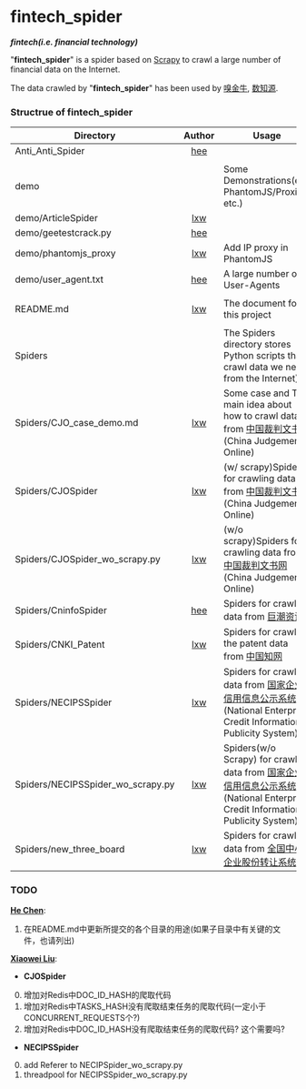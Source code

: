 # fintech_spider
**_fintech(i.e. financial technology)_**

"**fintech_spider**" is a spider based on [Scrapy](https://scrapy.org/) to crawl a large number of financial data on the Internet.

The data crawled by "**fintech_spider**" has been used by [嗅金牛](http://xiujinniu.com/xiujinniu/index.php), [数知源](http://datazhiyuan.com/datazhiyuan/index.php).


### Structrue of fintech_spider

| Directory | Author | Usage |
|------|:------:|------|
| Anti_Anti_Spider | [hee](https://github.com/hee0624) |  |
| | |
| demo |  | Some Demonstrations(e.g. PhantomJS/Proxies, etc.) |
| demo/ArticleSpider | [lxw](https://github.com/hee0624) |  |
| demo/geetestcrack.py | [hee](https://github.com/hee0624) |  |
| demo/phantomjs_proxy | [lxw](https://github.com/lxw0109) | Add IP proxy in PhantomJS |
| demo/user_agent.txt | [hee](https://github.com/hee0624) | A large number of User-Agents |
| | |
| README.md | [lxw](https://github.com/lxw0109) | The document for this project |
| | |
| Spiders |  | The Spiders directory stores Python scripts that crawl data we need from the Internet) |
| Spiders/CJO_case_demo.md | [lxw](https://github.com/lxw0109) | Some case and The main idea about how to crawl data from [中国裁判文书网](http://wenshu.court.gov.cn/)(China Judgements Online) |
| Spiders/CJOSpider | [lxw](https://github.com/lxw0109) | (w/ scrapy)Spiders for crawling data from [中国裁判文书网](http://wenshu.court.gov.cn/)(China Judgements Online) |
| Spiders/CJOSpider_wo_scrapy.py | [lxw](https://github.com/lxw0109) | (w/o scrapy)Spiders for crawling data from [中国裁判文书网](http://wenshu.court.gov.cn/)(China Judgements Online) |
| Spiders/CninfoSpider | [hee](https://github.com/hee0624) | Spiders for crawling data from [巨潮资讯](http://www.cninfo.com.cn/cninfo-new/information/companylist) |
| Spiders/CNKI_Patent | [lxw](https://github.com/lxw0109) | Spiders for crawling the patent data from [中国知网](http://kns.cnki.net/kns/brief/default_result.aspx) |
| Spiders/NECIPSSpider | [lxw](https://github.com/lxw0109) | Spiders for crawling data from [国家企业信用信息公示系统](http://www.gsxt.gov.cn/corp-query-homepage.html)(National Enterprise Credit Information Publicity System) |
| Spiders/NECIPSSpider_wo_scrapy.py | [lxw](https://github.com/lxw0109) | Spiders(w/o Scrapy) for crawling data from [国家企业信用信息公示系统](http://www.gsxt.gov.cn/corp-query-homepage.html)(National Enterprise Credit Information Publicity System) |
| Spiders/new_three_board | [lxw](https://github.com/lxw0109) | Spiders for crawling data from [全国中小企业股份转让系统](http://www.neeq.com.cn/nq/listedcompany.html) |


### TODO
**[He Chen](https://github.com/hee0624)**:
1. 在README.md中更新所提交的各个目录的用途(如果子目录中有关键的文件，也请列出)

**[Xiaowei Liu](https://github.com/lxw0109)**:
+ **CJOSpider**
 0. 增加对Redis中DOC_ID_HASH的爬取代码
 1. 增加对Redis中TASKS_HASH没有爬取结束任务的爬取代码(一定小于CONCURRENT_REQUESTS个?)
 2. 增加对Redis中DOC_ID_HASH没有爬取结束任务的爬取代码? 这个需要吗?

+ **NECIPSSpider**
 0. add Referer to NECIPSpider_wo_scrapy.py
 1. threadpool for NECIPSSpider_wo_scrapy.py
